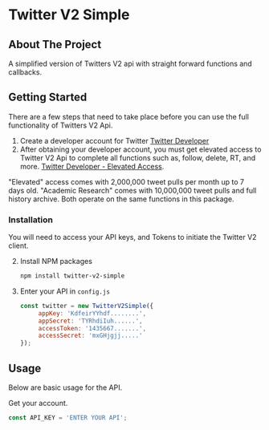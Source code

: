# Twitter V2 Simple

<a name="readme-top"></a>

<!-- ABOUT THE PROJECT -->
## About The Project
A simplified version of Twitters V2 api with straight forward functions and callbacks.


<!-- GETTING STARTED -->
## Getting Started
There are a few steps that need to take place before you can use the full functionality of Twitters V2 Api.

1. Create a developer account for Twitter [Twitter Developer](https://developer.twitter.com/en/apply-for-access)
2. After obtaining your developer account, you must get elevated access to Twitter V2 Api to complete all functions such as, follow, delete, RT, and more. [Twitter Developer - Elevated Access](https://developer.twitter.com/en/portal/products/elevated). 

"Elevated" access comes with 2,000,000 tweet pulls per month up to 7 days old. 
"Academic Research" comes with 10,000,000 tweet pulls and full history archive. Both operate on the same functions in this package.

### Installation

You will need to access your API keys, and Tokens to initiate the Twitter V2 client.

2. Install NPM packages
   ```sh
   npm install twitter-v2-simple
   ```
4. Enter your API in `config.js`
   ```js
   const twitter = new TwitterV2Simple({
        appKey: 'KdfeirYYhdf........',
        appSecret: 'TYRhdiIuh......',
        accessToken: '1435667.......',
        accessSecret: 'mxGHjgjj.....'
   });
   ```


<!-- USAGE EXAMPLES -->
## Usage

Below are basic usage for the API.

Get your account.
   ```js
   const API_KEY = 'ENTER YOUR API';
   ```

